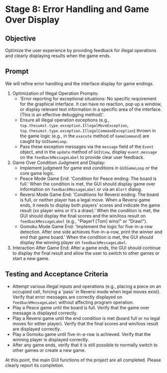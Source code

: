 # Stage 8: Error Handling and Game Over Display

## Objective

Optimize the user experience by providing feedback for illegal operations and clearly displaying results when the game ends.

## Prompt

We will refine error handling and the interface display for game endings.

1.  Optimization of Illegal Operation Prompts:
    * 'Error reporting for exceptional situations: No specific requirement for the graphical interface. It can have no reaction, pop up a window, or display relevant text information in a specific area of the interface. (This is an effective debugging method)'.
    * Ensure all illegal operation exceptions (e.g., `top.thesumst.type.exception.IllegalMoveException`, `top.thesumst.type.exception.IllegalCommandException`) thrown in the game logic (e.g., in the `execute` method of `GameCommand`) are caught by `GUIGameLoop`.
    * Pass these exception messages via the `message` field of the `Event` object, and in the `update` method of `GUIView`, display `event.message` on the `feedbackMessageLabel` to provide clear user feedback.
2.  Game Over Condition Judgment and Display:
    * Implement judgment for game end conditions in `GUIGameLoop` or the core game logic.
    * Peace Mode Game End: 'Condition for Peace ending: The board is full.' When the condition is met, the GUI should display game over information on `feedbackMessageLabel` or via an `Alert` dialog.
    * Reversi Mode Game End: 'Conditions for Reversi ending: The board is full, or neither player has a legal move. When a Reversi game ends, it needs to display both players' scores and indicate the game result (xx player wins or it's a draw).' When the condition is met, the GUI should display the final scores and the win/loss result on `feedbackMessageLabel` (e.g., "Player1 [Tom] wins!" or "Draw!").
    * Gomoku Mode Game End: 'Implement the logic for five-in-a-row detection. After one side achieves five-in-a-row, print the winner and end that game board.' When the condition is met, the GUI should display the winning player on `feedbackMessageLabel`.
3.  Interaction After Game End: After a game ends, the GUI should continue to display the final result and allow the user to switch to other games or start a new game.

## Testing and Acceptance Criteria
* Attempt various illegal inputs and operations (e.g., placing a piece on an occupied cell, forcing a 'pass' in Reversi mode when legal moves exist). Verify that error messages are correctly displayed on `feedbackMessageLabel` without affecting program operation.
* Play a Peace game until the board is full. Verify that the game over message is displayed correctly.
* Play a Reversi game until the end condition is met (board full or no legal moves for either player). Verify that the final scores and win/loss result are displayed correctly.
* Play a Gomoku game until five-in-a-row is achieved. Verify that the winning player is displayed correctly.
* After any game ends, verify that it is still possible to normally switch to other games or create a new game.

At this point, the main GUI functions of the project are all completed. Please clearly report its completion.